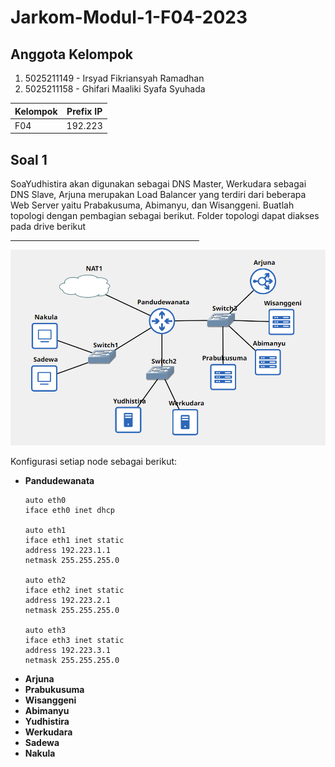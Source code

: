 # Jarkom-Modul-1-F04-2023

## Anggota Kelompok

1. 5025211149 - Irsyad Fikriansyah Ramadhan
2. 5025211158 - Ghifari Maaliki Syafa Syuhada

Kelompok | Prefix IP |
---------|-----------|
F04      | 192.223   |

## Soal 1

SoaYudhistira akan digunakan sebagai DNS Master, Werkudara sebagai DNS Slave, Arjuna merupakan Load Balancer yang terdiri dari beberapa Web Server yaitu Prabakusuma, Abimanyu, dan Wisanggeni. Buatlah topologi dengan pembagian sebagai berikut. Folder topologi dapat diakses pada drive berikut

<hr style="width:60%;text-align:center">

![1](images/1.png)

Konfigurasi setiap node sebagai berikut:

 - **Pandudewanata**
    ```
    auto eth0
    iface eth0 inet dhcp

    auto eth1
    iface eth1 inet static
    address 192.223.1.1
    netmask 255.255.255.0

    auto eth2
    iface eth2 inet static
    address 192.223.2.1
    netmask 255.255.255.0

    auto eth3
    iface eth3 inet static
    address 192.223.3.1
    netmask 255.255.255.0
    ```
 - **Arjuna**
 - **Prabukusuma**
 - **Wisanggeni**
 - **Abimanyu**
 - **Yudhistira**
 - **Werkudara**
 - **Sadewa**
 - **Nakula**

<!-- 
## Soal 2



## Soal 3



## Soal 4

Kemudian, karena terdapat beberapa web yang harus di-deploy, buatlah subdomain parikesit.abimanyu.yyy.com yang diatur DNS-nya di Yudhistira dan mengarah ke Abimanyu.


## Soal 5

Buat juga reverse domain untuk domain utama. (Abimanyu saja yang direverse)


## Soal 6

Agar dapat tetap dihubungi ketika DNS Server Yudhistira bermasalah, buat juga Werkudara sebagai DNS Slave untuk domain utama.


## Soal 7



## Soal 8



## Soal 9

Arjuna merupakan suatu Load Balancer Nginx dengan tiga worker (yang juga menggunakan nginx sebagai webserver) yaitu Prabakusuma, Abimanyu, dan Wisanggeni. Lakukan deployment pada masing-masing worker.


## Soal 10

"Kemudian gunakan algoritma Round Robin untuk Load Balancer pada Arjuna. Gunakan server_name pada soal nomor 1. Untuk melakukan pengecekan akses alamat web tersebut kemudian pastikan worker yang digunakan untuk menangani permintaan akan berganti ganti secara acak. Untuk webserver di masing-masing worker wajib berjalan di port 8001-8003. Contoh
    - Prabakusuma:8001
    - Abimanyu:8002
    - Wisanggeni:8003"


## Soal 11

Selain menggunakan Nginx, lakukan konfigurasi Apache Web Server pada worker Abimanyu dengan web server www.abimanyu.yyy.com. Pertama dibutuhkan web server dengan DocumentRoot pada /var/www/abimanyu.yyy


## Soal 12

Setelah itu ubahlah agar url www.abimanyu.yyy.com/index.php/home menjadi www.abimanyu.yyy.com/home.


## Soal 13

Selain itu, pada subdomain www.parikesit.abimanyu.yyy.com, DocumentRoot disimpan pada /var/www/parikesit.abimanyu.yyy


## Soal 14



## Soal 15

Buatlah kustomisasi halaman error pada folder /error untuk mengganti error kode pada Apache. Error kode yang perlu diganti adalah 404 Not Found dan 403 Forbidden.


## Soal 16



## Soal 17

Agar aman, buatlah konfigurasi agar www.rjp.baratayuda.abimanyu.yyy.com hanya dapat diakses melalui port 14000 dan 14400.


## Soal 18

Untuk mengaksesnya buatlah autentikasi username berupa “Wayang” dan password “baratayudayyy” dengan yyy merupakan kode kelompok. Letakkan DocumentRoot pada /var/www/rjp.baratayuda.abimanyu.yyy.


## Soal 19



## Soal 20

-->